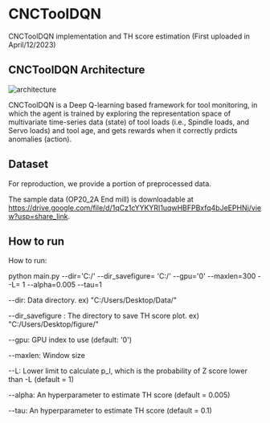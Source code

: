 # CNCToolDQN

CNCToolDQN implementation and TH score estimation (First uploaded in April/12/2023)


 ## CNCToolDQN Architecture
![architecture](https://user-images.githubusercontent.com/131362675/233514373-45077d96-e958-4b24-88cc-561264835739.png)

CNCToolDQN is a Deep Q-learning based framework for tool monitoring, in which the agent is trained by exploring the representation space of multivariate time-series data (state) of tool loads (i.e., Spindle loads, and Servo loads) and tool age, and gets rewards when it correctly prdicts anomalies (action).  

## Dataset 

For reproduction, we provide a portion of preprocessed data. 

The sample data (OP20_2A End mill) is downloadable at https://drive.google.com/file/d/1qCz1cYYKYRI1uqwHBFPBxfq4bJeEPHNj/view?usp=share_link.

 ## How to run

How to run:

python main.py --dir='C:/' --dir_savefigure= 'C:/' --gpu='0' --maxlen=300 --L= 1 --alpha=0.005 --tau=1

--dir: Data directory. ex) "C:/Users/Desktop/Data/"

--dir_savefigure : The directory to save TH score plot. ex) "C:/Users/Desktop/figure/"

--gpu: GPU index to use (default: '0')

--maxlen: Window size

--L: Lower limit to calculate p_l, which is the probability of Z score lower than -L (default = 1)

--alpha: An hyperparameter to estimate TH score (default = 0.005)

--tau: An hyperparameter to estimate TH score (default = 0.1)
